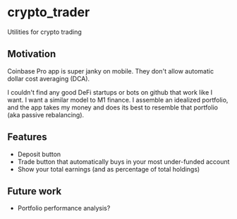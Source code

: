 # crypto_trader

Utilities for crypto trading

## Motivation

Coinbase Pro app is super janky on mobile.
They don't allow automatic dollar cost averaging (DCA).

I couldn't find any good DeFi startups or bots on github that work like I want.
I want a similar model to M1 finance.
I assemble an idealized portfolio, and the app takes my money and does its best
to resemble that portfolio (aka passive rebalancing).

## Features

* Deposit button
* Trade button that automatically buys in your most under-funded account
* Show your total earnings (and as percentage of total holdings)

## Future work

* Portfolio performance analysis?